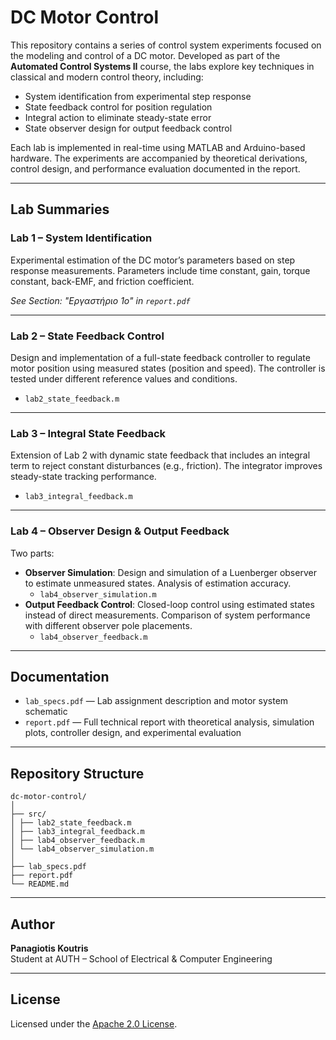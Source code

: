 #  DC Motor Control

This repository contains a series of control system experiments focused on the modeling and control of a DC motor. Developed as part of the **Automated Control Systems II** course, the labs explore key techniques in classical and modern control theory, including:

-  System identification from experimental step response  
-  State feedback control for position regulation  
-  Integral action to eliminate steady-state error  
-  State observer design for output feedback control  

Each lab is implemented in real-time using MATLAB and Arduino-based hardware. The experiments are accompanied by theoretical derivations, control design, and performance evaluation documented in the report.

---

##  Lab Summaries

###  Lab 1 – System Identification  
Experimental estimation of the DC motor’s parameters based on step response measurements. Parameters include time constant, gain, torque constant, back-EMF, and friction coefficient.

 *See Section: "Εργαστήριο 1ο" in `report.pdf`*

---

###  Lab 2 – State Feedback Control  
Design and implementation of a full-state feedback controller to regulate motor position using measured states (position and speed). The controller is tested under different reference values and conditions.

-  `lab2_state_feedback.m`

---

###  Lab 3 – Integral State Feedback  
Extension of Lab 2 with dynamic state feedback that includes an integral term to reject constant disturbances (e.g., friction). The integrator improves steady-state tracking performance.

-  `lab3_integral_feedback.m`

---

###  Lab 4 – Observer Design & Output Feedback  
Two parts:
- **Observer Simulation**: Design and simulation of a Luenberger observer to estimate unmeasured states. Analysis of estimation accuracy.
  -  `lab4_observer_simulation.m`
- **Output Feedback Control**: Closed-loop control using estimated states instead of direct measurements. Comparison of system performance with different observer pole placements.
  -  `lab4_observer_feedback.m`

---

##  Documentation

-  `lab_specs.pdf` — Lab assignment description and motor system schematic  
-  `report.pdf` — Full technical report with theoretical analysis, simulation plots, controller design, and experimental evaluation

---

##  Repository Structure

```
dc-motor-control/
│
├── src/
│ ├── lab2_state_feedback.m
│ ├── lab3_integral_feedback.m
│ ├── lab4_observer_feedback.m
│ └── lab4_observer_simulation.m
│
├── lab_specs.pdf
├── report.pdf
└── README.md
```


---

##  Author

**Panagiotis Koutris**  
Student at AUTH – School of Electrical & Computer Engineering

---

##  License

Licensed under the [Apache 2.0 License](https://www.apache.org/licenses/LICENSE-2.0.html).
